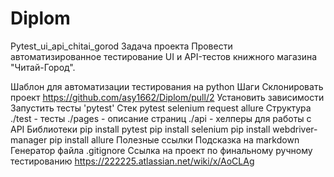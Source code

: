# Diplom
Pytest_ui_api_chitai_gorod
Задача проекта
Провести автоматизированное тестирование UI и API-тестов книжного магазина "Читай-Город".

Шаблон для автоматизации тестирования на python
Шаги
Склонировать проект https://github.com/asy1662/Diplom/pull/2
Установить зависимости
Запустить тесты 'pytest'
Стек
pytest
selenium
request
allure
Структура
./test - тесты
./pages - описание страниц
./api - хелперы для работы с API
Библиотеки
pip install pytest
pip install selenium
pip install webdriver-manager
pip install allure
Полезные ссылки
Подсказка на markdown
Генератор файла .gitignore
Ссылка на проект по финальному ручному тестированию https://222225.atlassian.net/wiki/x/AoCLAg
